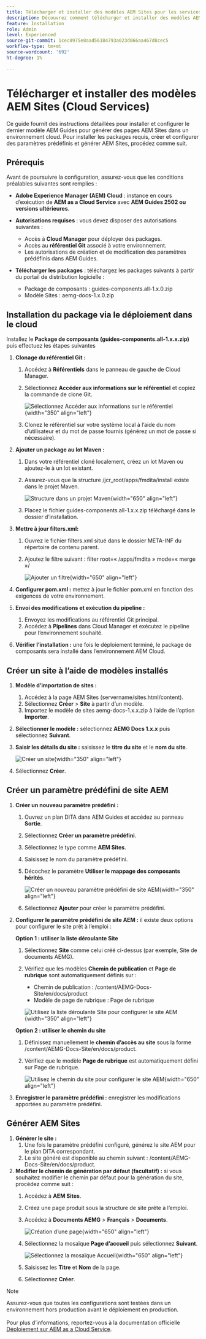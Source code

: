 ```yaml
---
title: Télécharger et installer des modèles AEM Sites pour les services cloud
description: Découvrez comment télécharger et installer des modèles AEM Sites pour les services cloud
feature: Installation
role: Admin
level: Experienced
source-git-commit: 1cec8975e8aad56184793a023d066aa467d8cec5
workflow-type: tm+mt
source-wordcount: '692'
ht-degree: 1%

---
```


# Télécharger et installer des modèles AEM Sites (Cloud Services)

Ce guide fournit des instructions détaillées pour installer et configurer le dernier modèle AEM Guides pour générer des pages AEM Sites dans un environnement cloud. Pour installer les packages requis, créer et configurer des paramètres prédéfinis et générer AEM Sites, procédez comme suit.

## Prérequis

Avant de poursuivre la configuration, assurez-vous que les conditions préalables suivantes sont remplies :

- **Adobe Experience Manager (AEM) Cloud** : instance en cours d’exécution de **AEM as a Cloud Service** avec **AEM Guides 2502 ou versions ultérieures**.

- **Autorisations requises** : vous devez disposer des autorisations suivantes :

   - Accès à **Cloud Manager** pour déployer des packages.
   - Accès au **référentiel Git** associé à votre environnement.
   - Les autorisations de création et de modification des paramètres prédéfinis dans AEM Guides.

- **Télécharger les packages** : téléchargez les packages suivants à partir du portail de distribution logicielle :

   - Package de composants : guides-components.all-1.x.0.zip
   - Modèle Sites : aemg-docs-1.x.0.zip

## Installation du package via le déploiement dans le cloud

Installez le **Package de composants (guides-components.all-1.x.x.zip)** puis effectuez les étapes suivantes

1. **Clonage du référentiel Git :**
   1. Accédez à **Référentiels** dans le panneau de gauche de Cloud Manager.
   2. Sélectionnez **Accéder aux informations sur le référentiel** et copiez la commande de clone Git.

      ![Sélectionnez Accéder aux informations sur le référentiel](/help/product-guide/knowledge-base/kb-articles/assets/publishing/access-repo.png){width="350" align="left"}

   3. Clonez le référentiel sur votre système local à l’aide du nom d’utilisateur et du mot de passe fournis (générez un mot de passe si nécessaire).
2. **Ajouter un package au lot Maven :**
   1. Dans votre référentiel cloné localement, créez un lot Maven ou ajoutez-le à un lot existant.
   2. Assurez-vous que la structure /jcr_root/apps/fmdita/install existe dans le projet Maven.

      ![Structure dans un projet Maven](/help/product-guide/knowledge-base/kb-articles/assets/publishing/maven-structure.png){width="650" align="left"}


   3. Placez le fichier guides-components.all-1.x.x.zip téléchargé dans le dossier d’installation.

3. **Mettre à jour filters.xml:**

   1. Ouvrez le fichier filters.xml situé dans le dossier META-INF du répertoire de contenu parent.
   2. Ajoutez le filtre suivant : filter root=« /apps/fmdita » mode=« merge »/


      ![Ajouter un filtre](/help/product-guide/knowledge-base/kb-articles/assets/publishing/add-filter-xml.png){width="650" align="left"}


4. **Configurer pom.xml :** mettez à jour le fichier pom.xml en fonction des exigences de votre environnement.
5. **Envoi des modifications et exécution du pipeline :**
   1. Envoyez les modifications au référentiel Git principal.
   2. Accédez à **Pipelines** dans Cloud Manager et exécutez le pipeline pour l’environnement souhaité.
6. **Vérifier l’installation :** une fois le déploiement terminé, le package de composants sera installé dans l’environnement AEM Cloud.

## Créer un site à l’aide de modèles installés

1. **Modèle d’importation de sites :**
   1. Accédez à la page AEM Sites (servername/sites.html/content).
   2. Sélectionnez **Créer** > **Site** à partir d’un modèle.
   3. Importez le modèle de sites aemg-docs-1.x.x.zip à l’aide de l’option **Importer**.
2. **Sélectionner le modèle :** sélectionnez **AEMG Docs 1.x.x** puis sélectionnez **Suivant**.
3. **Saisir les détails du site :** saisissez le **titre du site** et le **nom du site**.

   ![Créer un site](/help/product-guide/knowledge-base/kb-articles/assets/publishing/create-site.png){width="350" align="left"}

4. Sélectionnez **Créer**.

## Créer un paramètre prédéfini de site AEM

1. **Créer un nouveau paramètre prédéfini :**
   1. Ouvrez un plan DITA dans AEM Guides et accédez au panneau **Sortie**.
   2. Sélectionnez **Créer un paramètre prédéfini**.
   3. Sélectionnez le type comme **AEM Sites**.
   4. Saisissez le nom du paramètre prédéfini.
   5. Décochez le paramètre **Utiliser le mappage des composants hérités**.

      ![Créer un nouveau paramètre prédéfini de site AEM](/help/product-guide/knowledge-base/kb-articles/assets/publishing/create-new-output-preset.png){width="350" align="left"}

   6. Sélectionnez **Ajouter** pour créer le paramètre prédéfini.
2. **Configurer le paramètre prédéfini de site AEM :** il existe deux options pour configurer le site prêt à l’emploi :

   **Option 1 : utiliser la liste déroulante Site**

   1. Sélectionnez **Site** comme celui créé ci-dessus (par exemple, Site de documents AEMG).
   2. Vérifiez que les modèles **Chemin de publication** et **Page de rubrique** sont automatiquement définis sur :
      - Chemin de publication : /content/AEMG-Docs-Site/en/docs/product
      - Modèle de page de rubrique : Page de rubrique

      ![Utilisez la liste déroulante Site pour configurer le site AEM](/help/product-guide/knowledge-base/kb-articles/assets/publishing/use-site-dropdown-cs.png){width="350" align="left"}

   **Option 2 : utiliser le chemin du site**

   1. Définissez manuellement le **chemin d’accès au site** sous la forme /content/AEMG-Docs-Site/en/docs/product.
   2. Vérifiez que le modèle **Page de rubrique** est automatiquement défini sur Page de rubrique.

      ![Utilisez le chemin du site pour configurer le site AEM](/help/product-guide/knowledge-base/kb-articles/assets/publishing/use-site-path-cs.png){width="650" align="left"}

3. **Enregistrer le paramètre prédéfini :** enregistrer les modifications apportées au paramètre prédéfini.

## Générer AEM Sites

1. **Générer le site :**
   1. Une fois le paramètre prédéfini configuré, générez le site AEM pour le plan DITA correspondant.
   2. Le site généré est disponible au chemin suivant : /content/AEMG-Docs-Site/en/docs/product.
2. **Modifier le chemin de génération par défaut (facultatif) :** si vous souhaitez modifier le chemin par défaut pour la génération du site, procédez comme suit :
   1. Accédez à **AEM Sites**.
   2. Créez une page produit sous la structure de site prête à l’emploi.
   3. Accédez à **Documents AEMG** > **Français** > **Documents**.

      ![Création d’une page](/help/product-guide/knowledge-base/kb-articles/assets/publishing/create-page-cs.png){width="650" align="left"}

   4. Sélectionnez la mosaïque **Page d’accueil** puis sélectionnez **Suivant**.

      ![Sélectionnez la mosaïque Accueil](/help/product-guide/knowledge-base/kb-articles/assets/publishing/home-tile-cs.png){width="650" align="left"}

   5. Saisissez les **Titre** et **Nom** de la page.
   6. Sélectionnez **Créer**.

>[!NOTE]
>
> Assurez-vous que toutes les configurations sont testées dans un environnement hors production avant le déploiement en production. <br><br> Pour plus d’informations, reportez-vous à la documentation officielle [Déploiement sur AEM as a Cloud Service](https://experienceleague.adobe.com/fr/docs/experience-manager-cloud-service/content/implementing/deploying/overview).
